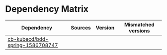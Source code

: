 # Dependency Matrix

Dependency | Sources | Version | Mismatched versions
---------- | ------- | ------- | -------------------
[cb-kubecd/bdd-spring-1586708747](https://github.com/cb-kubecd/bdd-spring-1586708747.git) |  | []() | 
